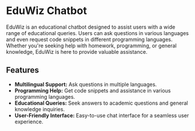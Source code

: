 # EduWiz Chatbot

EduWiz is an educational chatbot designed to assist users with a wide range of educational queries. Users can ask questions in various languages and even request code snippets in different programming languages. Whether you're seeking help with homework, programming, or general knowledge, EduWiz is here to provide valuable assistance.

## Features

- **Multilingual Support:** Ask questions in multiple languages.
- **Programming Help:** Get code snippets and assistance in various programming languages.
- **Educational Queries:** Seek answers to academic questions and general knowledge inquiries.
- **User-Friendly Interface:** Easy-to-use chat interface for a seamless user experience.
